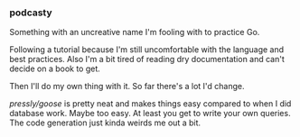 ### podcasty

Something with an uncreative name I'm fooling with to practice Go.

Following a tutorial because I'm still uncomfortable with the language and best practices. Also I'm a bit tired of reading dry documentation and can't decide on a book to get.

Then I'll do my own thing with it. So far there's a lot I'd change.

_pressly/goose_ is pretty neat and makes things easy compared to when I did database work. Maybe too easy. At least you get to write your own queries. The code generation just kinda weirds me out a bit.
